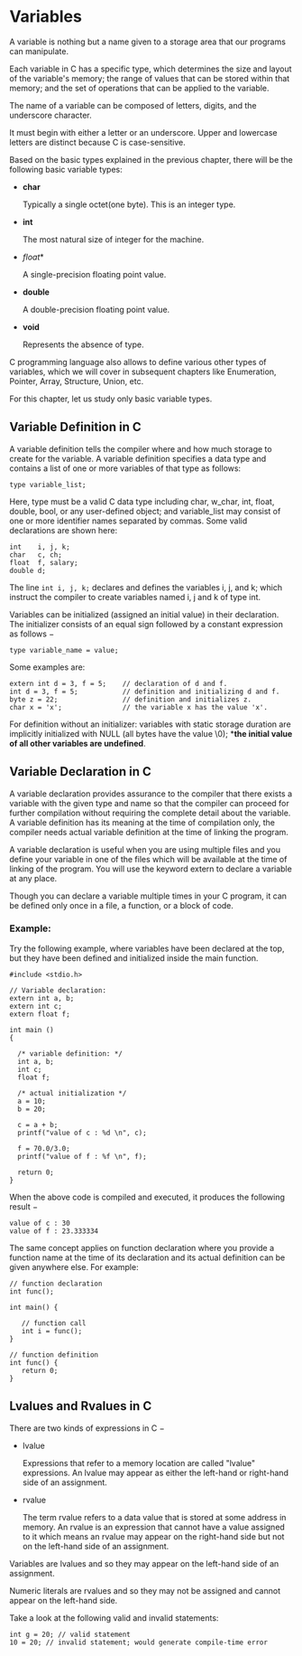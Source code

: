 # Variables

A variable is nothing but a name given to a storage area that our programs can manipulate. 

Each variable in C has a specific type, which determines the size and layout of the variable's memory; the range of 
values that can be stored within that memory; and the set of operations that can be applied to the variable.

The name of a variable can be composed of letters, digits, and the underscore character. 

It must begin with either a letter or an underscore. Upper and lowercase letters are distinct because C is 
case-sensitive. 

Based on the basic types explained in the previous chapter, there will be the following basic variable 
types:

- **char**

    Typically a single octet(one byte). This is an integer type.

- **int**

    The most natural size of integer for the machine.

- *float**

    A single-precision floating point value.

- **double**

    A double-precision floating point value.

- **void**

    Represents the absence of type.
    
C programming language also allows to define various other types of variables, which we will cover in subsequent 
chapters like Enumeration, Pointer, Array, Structure, Union, etc. 

For this chapter, let us study only basic variable types.

## Variable Definition in C

A variable definition tells the compiler where and how much storage to create for the variable. A variable definition 
specifies a data type and contains a list of one or more variables of that type as follows:

`type variable_list;`

Here, type must be a valid C data type including char, w_char, int, float, double, bool, or any user-defined object; 
and variable_list may consist of one or more identifier names separated by commas. Some valid declarations are shown 
here:

```
int    i, j, k;
char   c, ch;
float  f, salary;
double d;
```

The line `int i, j, k;` declares and defines the variables i, j, and k; which instruct the compiler to create 
variables named i, j and k of type int.

Variables can be initialized (assigned an initial value) in their declaration. The initializer consists of an equal 
sign followed by a constant expression as follows −

`type variable_name = value;`

Some examples are:
```
extern int d = 3, f = 5;    // declaration of d and f. 
int d = 3, f = 5;           // definition and initializing d and f. 
byte z = 22;                // definition and initializes z. 
char x = 'x';               // the variable x has the value 'x'.
```

For definition without an initializer: variables with static storage duration are implicitly initialized with NULL 
(all bytes have the value \0); ***the initial value of all other variables are undefined**.

## Variable Declaration in C

A variable declaration provides assurance to the compiler that there exists a variable with the given type and name so 
that the compiler can proceed for further compilation without requiring the complete detail about the variable. 
A variable definition has its meaning at the time of compilation only, the compiler needs actual variable definition at 
the time of linking the program.

A variable declaration is useful when you are using multiple files and you define your variable in one of the files 
which will be available at the time of linking of the program. You will use the keyword extern to declare a variable 
at any place. 

Though you can declare a variable multiple times in your C program, it can be defined only once in a file, a function, 
or a block of code.

### Example:

Try the following example, where variables have been declared at the top, but they have been defined and initialized 
inside the main function.

```
#include <stdio.h>

// Variable declaration:
extern int a, b;
extern int c;
extern float f;

int main () 
{

  /* variable definition: */
  int a, b;
  int c;
  float f;
 
  /* actual initialization */
  a = 10;
  b = 20;
  
  c = a + b;
  printf("value of c : %d \n", c);

  f = 70.0/3.0;
  printf("value of f : %f \n", f);
 
  return 0;
}
```

When the above code is compiled and executed, it produces the following result −

```
value of c : 30
value of f : 23.333334
```

The same concept applies on function declaration where you provide a function name at the time of its declaration and 
its actual definition can be given anywhere else. For example:

```
// function declaration
int func();

int main() {

   // function call
   int i = func();
}

// function definition
int func() {
   return 0;
}
```

## Lvalues and Rvalues in C

There are two kinds of expressions in C −

- lvalue
    
    Expressions that refer to a memory location are called "lvalue" expressions. An lvalue may appear as either the 
    left-hand or right-hand side of an assignment.

- rvalue

    The term rvalue refers to a data value that is stored at some address in memory. An rvalue is an expression that 
    cannot have a value assigned to it which means an rvalue may appear on the right-hand side but not on the left-hand 
    side of an assignment.

Variables are lvalues and so they may appear on the left-hand side of an assignment. 

Numeric literals are rvalues and so they may not be assigned and cannot appear on the left-hand side. 

Take a look at the following valid and invalid statements:

```
int g = 20; // valid statement
10 = 20; // invalid statement; would generate compile-time error
```
